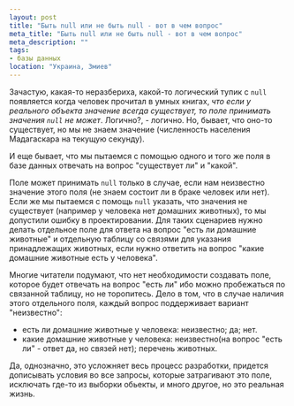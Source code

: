 ```yaml
---
layout: post
title: "Быть null или не быть null - вот в чем вопрос"
meta_title: "Быть null или не быть null - вот в чем вопрос"
meta_description: ""
tags:
- базы данных
location: "Украина, Змиев"
---
```


Зачастую, какая-то неразбериха, какой-то логический тупик с `null` появляется когда человек прочитал в умных книгах, *что если у реального объекта значение всегда существует, то поле принимать значения `null` не может*. Логично?, - логично. Но, бывает, что оно-то существует, но мы не знаем значение (численность населения Мадагаскара на текущую секунду).

И еще бывает, что мы пытаемся с помощью одного и того же поля в базе данных отвечать на вопрос "существует ли" и "какой".

Поле может принимать `null` только в случае, если нам неизвестно значение этого поля (не знаем состоит ли в браке человек или нет). Если же мы пытаемся с помощь `null` указать, что значения не существует (например у человека нет домашних животных), то мы допустили ошибку в проектировании. Для таких сценариев нужно делать отдельное поле для ответа на вопрос "есть ли домашние животные" и отдельную таблицу со связями для указания принадлежащих животных, если нужно ответить на вопрос "какие домашние животные есть у человека".

Многие читатели подумают, что нет необходимости создавать поле, которое будет отвечать на вопрос "есть ли" ибо можно пробежаться по связанной таблицу, но не торопитесь. Дело в том, что в случае наличия этого отдельного поля, каждый вопрос поддерживает вариант "неизвестно":

* есть ли домашние животные у человека: неизвестно; да; нет.
* какие домашние животные у человека: неизвестно(на вопрос "есть ли" - ответ да, но связей нет); перечень животных.

Да, однозначно, это усложняет весь процесс разработки, придется дописывать условия во все запросы, которые затрагивают это поле, исключать где-то из выборки обьекты, и много другое, но это реальная жизнь.